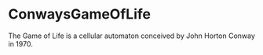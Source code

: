 # ConwaysGameOfLife
The Game of Life is a cellular automaton conceived by John Horton Conway in 1970.

